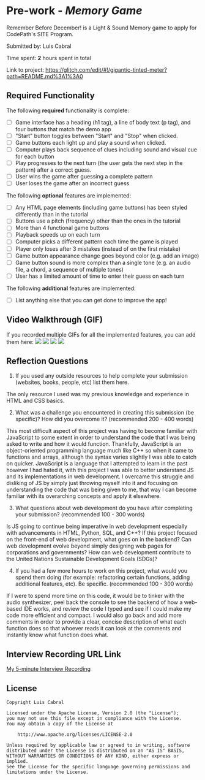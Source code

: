 # Pre-work - *Memory Game*

Remember Before December! is a Light & Sound Memory game to apply for CodePath's SITE Program. 

Submitted by: Luis Cabral

Time spent: **2** hours spent in total

Link to project: https://glitch.com/edit/#!/gigantic-tinted-meter?path=README.md%3A1%3A0

## Required Functionality

The following **required** functionality is complete:

* [ ] Game interface has a heading (h1 tag), a line of body text (p tag), and four buttons that match the demo app
* [ ] "Start" button toggles between "Start" and "Stop" when clicked. 
* [ ] Game buttons each light up and play a sound when clicked. 
* [ ] Computer plays back sequence of clues including sound and visual cue for each button
* [ ] Play progresses to the next turn (the user gets the next step in the pattern) after a correct guess. 
* [ ] User wins the game after guessing a complete pattern
* [ ] User loses the game after an incorrect guess

The following **optional** features are implemented:

* [ ] Any HTML page elements (including game buttons) has been styled differently than in the tutorial
* [ ] Buttons use a pitch (frequency) other than the ones in the tutorial
* [ ] More than 4 functional game buttons
* [ ] Playback speeds up on each turn
* [ ] Computer picks a different pattern each time the game is played
* [ ] Player only loses after 3 mistakes (instead of on the first mistake)
* [ ] Game button appearance change goes beyond color (e.g. add an image)
* [ ] Game button sound is more complex than a single tone (e.g. an audio file, a chord, a sequence of multiple tones)
* [ ] User has a limited amount of time to enter their guess on each turn

The following **additional** features are implemented:

- [ ] List anything else that you can get done to improve the app!

## Video Walkthrough (GIF)

If you recorded multiple GIFs for all the implemented features, you can add them here:
![](gif1-link-here)
![](gif2-link-here)
![](gif3-link-here)
![](gif4-link-here)

## Reflection Questions
1. If you used any outside resources to help complete your submission (websites, books, people, etc) list them here. 

The only resource I used was my previous knowledge and experience in HTML and CSS basics.

2. What was a challenge you encountered in creating this submission (be specific)? How did you overcome it? (recommended 200 - 400 words)
 
This most difficult aspect of this project was having to become familiar with JavaScript to some extent in order to understand the code that I was being asked to write and how it would function. Thankfully, JavaScript is an object-oriented programming language much like C++ so when it came to functions and arrays, although the syntax varies slightly I was able to catch on quicker. JavaScript is a language that I attempted to learn in the past however I had hated it, with this project I was able to better understand JS and its implementations in web development. I overcame this struggle and disliking of JS by simply just throwing myself into it and focusing on understanding the code that was being given to me, that way I can become familiar with its overarching concepts and apply it elsewhere.

3. What questions about web development do you have after completing your submission? (recommended 100 - 300 words)
 
Is JS going to continue being imperative in web development especially with advancements in HTML, Python, SQL, and C++? If this project focused on the front-end of web development, what goes on in the backend? Can web development evolve beyond simply designing web pages for corporations and governments? How can web development contribute to the United Nations Sustainable Development Goals (SDGs)?

4. If you had a few more hours to work on this project, what would you spend them doing (for example: refactoring certain functions, adding additional features, etc). Be specific. (recommended 100 - 300 words)
 
If I were to spend more time on this code, it would be to tinker with the audio synthesizer, peel back the console to see the backend of how a web-based IDE works, and review the code I typed and see if I could make my code more efficient and compact. I would also go back and add more comments in order to provide a clear, concise description of what each function does so that whoever reads it can look at the comments and instantly know what function does what.



## Interview Recording URL Link

[My 5-minute Interview Recording](your-link-here)


## License

    Copyright Luis Cabral

    Licensed under the Apache License, Version 2.0 (the "License");
    you may not use this file except in compliance with the License.
    You may obtain a copy of the License at

        http://www.apache.org/licenses/LICENSE-2.0

    Unless required by applicable law or agreed to in writing, software
    distributed under the License is distributed on an "AS IS" BASIS,
    WITHOUT WARRANTIES OR CONDITIONS OF ANY KIND, either express or implied.
    See the License for the specific language governing permissions and
    limitations under the License.
